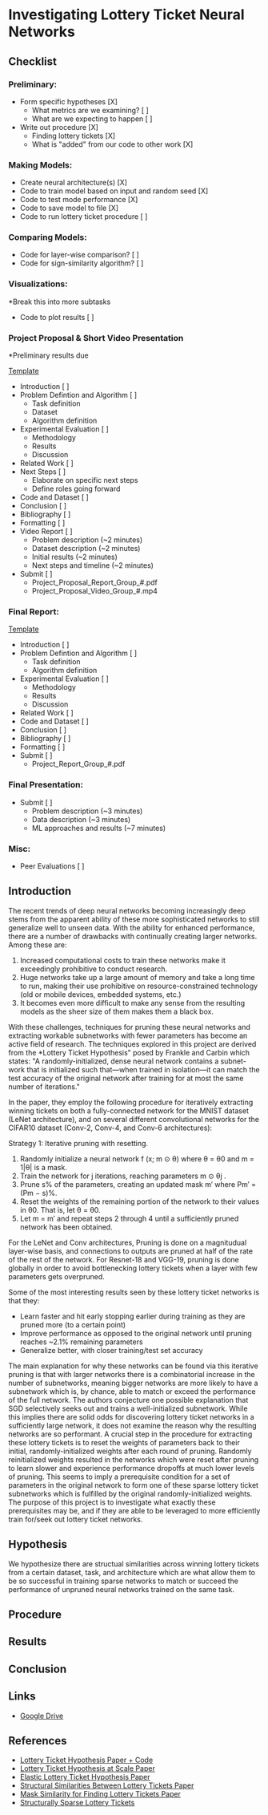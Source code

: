 # Investigating Lottery Ticket Neural Networks

## Checklist

### Preliminary:
- Form specific hypotheses \[X]
    - What metrics are we examining? \[ ]
    - What are we expecting to happen \[ ]
- Write out procedure \[X]
    - Finding lottery tickets \[X]
    - What is "added" from our code to other work \[X]

### Making Models:
- Create neural architecture(s) \[X]
- Code to train model based on input and random seed \[X]
- Code to test mode performance \[X]
- Code to save model to file \[X]
- Code to run lottery ticket procedure \[ ]

### Comparing Models:
- Code for layer-wise comparison? \[ ]
- Code for sign-similarity algorithm? \[ ]

### Visualizations: 

*Break this into more subtasks
- Code to plot results \[ ]

### Project Proposal & Short Video Presentation 

*Preliminary results due

[Template](https://docs.google.com/document/d/1Ibxb8Egomb8bcWKkVDugm8msLasEfDYyuyuCgU5X5Co/edit)
- Introduction \[ ]
- Problem Defintion and Algorithm \[ ]
    - Task definition
    - Dataset
    - Algorithm definition
- Experimental Evaluation \[ ]
    - Methodology
    - Results
    - Discussion
- Related Work \[ ]
- Next Steps \[ ]
    - Elaborate on specific next steps
    - Define roles going forward
- Code and Dataset \[ ]
- Conclusion \[ ]
- Bibliography \[ ]
- Formatting \[ ]
- Video Report \[ ]
    - Problem description (~2 minutes)
    - Dataset description (~2 minutes)
    - Initial results (~2 minutes)
    - Next steps and timeline (~2 minutes)
- Submit \[ ]
    - Project_Proposal_Report_Group_#.pdf
    - Project_Proposal_Video_Group_#.mp4


### Final Report:

[Template](https://docs.google.com/document/d/1afAWQNCTLAsdrjXKEf7ndB2c5xbw5cBnfQUea-eHDr4/edit)
- Introduction \[ ]
- Problem Defintion and Algorithm \[ ]
    - Task definition
    - Algorithm definition
- Experimental Evaluation \[ ]
    - Methodology
    - Results
    - Discussion
- Related Work \[ ]
- Code and Dataset \[ ]
- Conclusion \[ ]
- Bibliography \[ ]
- Formatting \[ ]
- Submit \[ ]
    - Project_Report_Group_#.pdf

### Final Presentation:
- Submit \[ ]
    - Problem description (~3 minutes)
    - Data description (~3 minutes)
    - ML approaches and results (~7 minutes)

### Misc:
- Peer Evaluations \[ ]

## Introduction

The recent trends of deep neural networks becoming increasingly deep stems from the apparent ability of these more sophisticated networks to still generalize well to unseen data. With the ability for enhanced performance, there are a number of drawbacks with continually creating larger networks. Among these are:
1. Increased computational costs to train these networks make it exceedingly prohibitive to conduct research.
2. Huge networks take up a large amount of memory and take a long time to run, making their use prohibitive on resource-constrained technology (old or mobile devices, embedded systems, etc.)
3. It becomes even more difficult to make any sense from the resulting models as the sheer size of them makes them a black box.

With these challenges, techniques for pruning these neural networks and extracting workable subnetworks with fewer parameters has become an active field of research. The techniques explored in this project are derived from the *Lottery Ticket Hypothesis" posed by Frankle and Carbin which states: "A randomly-initialized, dense neural network contains a subnet- work that is initialized such that—when trained in isolation—it can match the test accuracy of the original network after training for at most the same number of iterations."

In the paper, they employ the following procedure for iteratively extracting winning tickets on both a fully-connected network for the MNIST dataset (LeNet architecture), and on several different convolutional networks for the CIFAR10 dataset (Conv-2, Conv-4, and Conv-6 architectures):

Strategy 1: Iterative pruning with resetting.
1. Randomly initialize a neural network f (x; m ⊙ θ) where θ = θ0 and m = 1|θ| is a mask.
2. Train the network for j iterations, reaching parameters m ⊙ θj .
3. Prune s% of the parameters, creating an updated mask m′ where Pm′ = (Pm − s)%.
4. Reset the weights of the remaining portion of the network to their values in θ0. That is, let θ = θ0.
5. Let m = m′ and repeat steps 2 through 4 until a sufficiently pruned network has been obtained.

For the LeNet and Conv architectures, Pruning is done on a magnitudual layer-wise basis, and connections to outputs are pruned at half of the rate of the rest of the network. For Resnet-18 and VGG-19, pruning is done globally in order to avoid bottlenecking lottery tickets when a layer with few parameters gets overpruned.

Some of the most interesting results seen by these lottery ticket networks is that they:
- Learn faster and hit early stopping earlier during training as they are pruned more (to a certain point)
- Improve performance as opposed to the original network until pruning reaches ~2.1% remaining parameters
- Generalize better, with closer training/test set accuracy

The main explanation for why these networks can be found via this iterative pruning is that with larger networks there is a combinatorial increase in the number of subnetworks, meaning bigger networks are more likely to have a subnetwork which is, by chance, able to match or exceed the performance of the full network. The authors conjecture one possible explanation that SGD selectively seeks out and trains a well-initialized subnetwork. While this implies there are solid odds for discovering lottery ticket networks in a sufficiently large network, it does not examine the reason why the resulting networks are so performant. A crucial step in the procedure for extracting these lottery tickets is to reset the weights of parameters back to their initial, randomly-initialized weights after each round of pruning. Randomly reinitialized weights resulted in the networks which were reset after pruning to learn slower and experience performance dropoffs at much lower levels of pruning. This seems to imply a prerequisite condition for a set of parameters in the original network to form one of these sparse lottery ticket subnetworks which is fulfilled by the original randomly-initialized weights. The purpose of this project is to investigate what exactly these prerequisites may be, and if they are able to be leveraged to more efficiently train for/seek out lottery ticket networks.

## Hypothesis

We hypothesize there are structual similarities across winning lottery tickets from a certain dataset, task, and architecture which are what allow them to be so successful in training sparse networks to match or succeed the performance of unpruned neural networks trained on the same task.

## Procedure

## Results

## Conclusion

## Links
- [Google Drive](https://drive.google.com/drive/folders/1TV3oNUlDSi0IRF1knm-K9NLvfo4Xl9Lr?usp=share_link)

## References
- [Lottery Ticket Hypothesis Paper + Code](https://paperswithcode.com/paper/the-lottery-ticket-hypothesis-finding-sparse)
- [Lottery Ticket Hypothesis at Scale Paper](https://arxiv.org/abs/1903.01611v1)
- [Elastic Lottery Ticket Hypothesis Paper](https://arxiv.org/abs/2103.16547)
- [Structural Similarities Between Lottery Tickets Paper](https://openreview.net/pdf?id=3l9mLzLa0BA)
- [Mask Similarity for Finding Lottery Tickets Paper](https://arxiv.org/pdf/2007.04091.pdf)
- [Structurally Sparse Lottery Tickets](https://par.nsf.gov/servlets/purl/10355587)